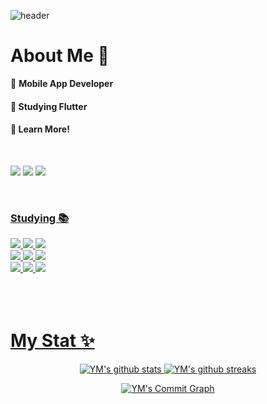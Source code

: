 ![header](https://capsule-render.vercel.app/api?type=waving&color=f7df4d&height=180&section=header&fontColor=b57615&text=🍀Yumin%20Github🍀&fontSize=70&fontAlignY=35)

# About Me 👋
<div align = 'left'

#### 🌼 **Mobile App Developer**   
#### 🌻 **Studying Flutter**  
#### 🌷 **Learn More!**  
 
<br />

<a href="https://www.instagram.com/y._.623/"><img src="https://img.shields.io/badge/Instagram-F8DC75?style=for-the-badge&logo=Instagram&logoColor=b57615"></a>
<img src="https://img.shields.io/badge/yumin000623@gmail.com-F8DC75?style=for-the-badge&logo=Gmail&logoColor=b57615">
<a href="https://y-min.tistory.com/"><img src="https://img.shields.io/badge/blog-F8DC75?style=for-the-badge&logo=Tistory&logoColor=b57615">

<br />

### Studying 📚
<div align = 'left'

<img src="https://img.shields.io/badge/Python-3776AB?style=for-the-badge&logo=Python&logoColor=white">
 <img src="https://img.shields.io/badge/Flutter-02569B?style=for-the-badge&logo=flutter&logoColor=white">
 <img src="https://img.shields.io/badge/dart-0175C2?style=for-the-badge&logo=dart&logoColor=white">
<img src="https://img.shields.io/badge/Python-3776AB?style=for-the-badge&logo=Python&logoColor=white">
<br>
<img src="https://img.shields.io/badge/Jupyter-F37626?style=for-the-badge&logo=Jupyter&logoColor=white">
<img src="https://img.shields.io/badge/PyTorch-EE4C2C?style=for-the-badge&logo=PyTorch&logoColor=white">
<img src="https://img.shields.io/badge/TensorFlow-FF6F00?style=for-the-badge&logo=TensorFlow&logoColor=white">
 <br>
<img src="https://img.shields.io/badge/scikit learn-F7931E?style=for-the-badge&logo=scikit-learn&logoColor=white">
<img src="https://img.shields.io/badge/pandas-150458?style=for-the-badge&logo=pandas&logoColor=white">
<img src="https://img.shields.io/badge/OpenCV-5C3EE8?style=for-the-badge&logo=OpenCV&logoColor=white">
<br>  
  
<br />

<br>

</div>
  
<br />


# My Stat ✨

<div align = 'center'
 
![YM's github stats](https://github-readme-stats-git-masterrstaa-rickstaa.vercel.app/api?username=ym1522&count_private=true&show_icons=true&&bg_color=ffffff&title_color=b57615&text_color=b57615&icon_color=b57615)
![YM's github streaks](https://github-readme-streak-stats.herokuapp.com/?user=ym1522&stroke=ffffff&background=FFFFFF&ring=b57615&fire=f7df4d&currStreakNum=b57615&currStreakLabel=b57615&sideNums=b57615&sideLabels=b57615&dates=b57615)
<br>

![YM's Commit Graph](https://github-readme-activity-graph.cyclic.app/graph?username=ym1522&bg_color=ffffff&color=b57615&line=fbf1c7&point=b57615&area_color=ffffff&area=true&custom_title=%20Yumin%20Commits%20Graph)
</div>
